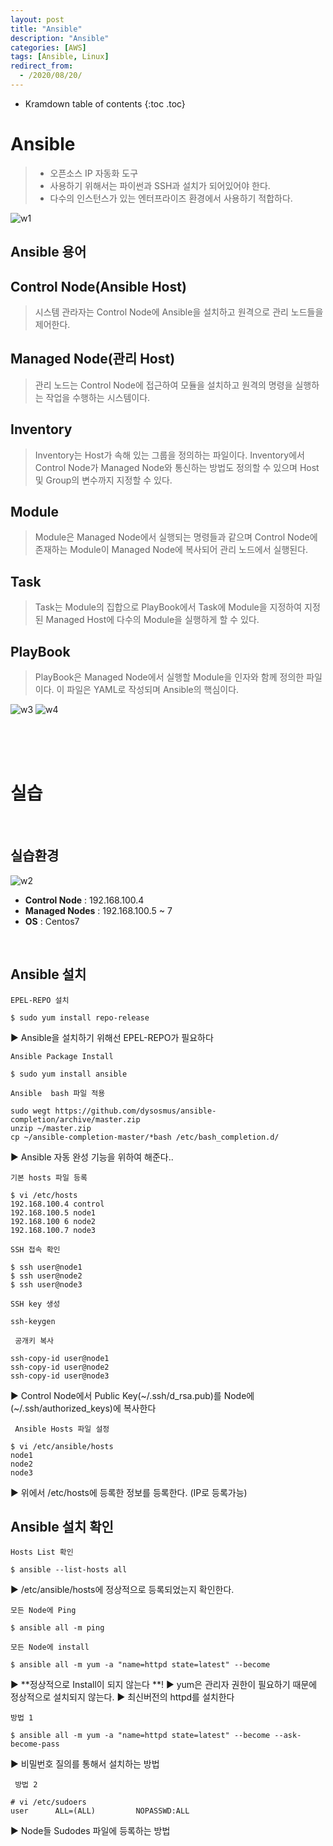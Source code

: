 ```yaml
---
layout: post
title: "Ansible"
description: "Ansible"
categories: [AWS]
tags: [Ansible, Linux]
redirect_from:
  - /2020/08/20/
---
```


* Kramdown table of contents
{:toc .toc}


# Ansible
> - 오픈소스 IP 자동화 도구   
> - 사용하기 위해서는 파이썬과 SSH과 설치가 되어있어야 한다.   
> - 다수의 인스턴스가 있는 엔터프라이즈 환경에서 사용하기 적합하다.

![w1](https://user-images.githubusercontent.com/69279022/90725238-d450fc00-e2fa-11ea-8d4d-c504b7ecce42.png)



## Ansible 용어

## Control Node(Ansible Host)
> 시스템 관라자는 Control Node에 Ansible을 설치하고 원격으로 관리 노드들을 제어한다.    

## Managed Node(관리 Host)
> 관리 노드는 Control Node에 접근하여 모듈을 설치하고 원격의 명령을 실행하는 작업을 수행하는 시스템이다.   

## Inventory
> Inventory는 Host가 속해 있는 그룹을 정의하는 파일이다. Inventory에서 Control Node가 Managed Node와 통신하는 방법도 정의할 수 있으며 Host 및 Group의 변수까지 지정할 수 있다.   

## Module
> Module은 Managed Node에서 실행되는 명령들과 같으며 Control Node에 존재하는 Module이 Managed Node에 복사되어 관리 노드에서 실행된다.   

## Task
> Task는 Module의 집합으로 PlayBook에서 Task에 Module을 지정하여 지정된 Managed Host에 다수의 Module을 실행하게 할 수 있다.   

## PlayBook
> PlayBook은 Managed Node에서 실행할 Module을 인자와 함께 정의한 파일이다. 이 파일은 YAML로 작성되며 Ansible의 핵심이다.

![w3](https://user-images.githubusercontent.com/69279022/90748889-b771f400-e30d-11ea-8910-79486df2e186.png)
![w4](https://user-images.githubusercontent.com/69279022/90748893-b8a32100-e30d-11ea-8d63-a1589eb0750b.png)



<br>
<br>
<br>

# 실습

<br>

## 실습환경

![w2](https://user-images.githubusercontent.com/69279022/90725757-9ef8de00-e2fb-11ea-8632-0fb7fc44b9ff.png)

- **Control Node** : 192.168.100.4
- **Managed Nodes** : 192.168.100.5 ~ 7 
- **OS** : Centos7

<br>

## Ansible 설치


` EPEL-REPO 설치 `
~~~
$ sudo yum install repo-release
~~~
▶ Ansible을 설치하기 위해선 EPEL-REPO가 필요하다

` Ansible Package Install `
~~~
$ sudo yum install ansible
~~~

` Ansible  bash 파일 적용 `
~~~
sudo wegt https://github.com/dysosmus/ansible-completion/archive/master.zip
unzip ~/master.zip
cp ~/ansible-completion-master/*bash /etc/bash_completion.d/
~~~
▶ Ansible 자동 완성 기능을 위하여 해준다..

` 기본 hosts 파일 등록 `
~~~
$ vi /etc/hosts
192.168.100.4 control
192.168.100.5 node1
192.168.100 6 node2
192.168.100.7 node3
~~~

` SSH 접속 확인 `
~~~
$ ssh user@node1
$ ssh user@node2
$ ssh user@node3
~~~ 

` SSH key 생성 `
~~~
ssh-keygen
~~~

` 공개키 복사`
~~~
ssh-copy-id user@node1
ssh-copy-id user@node2
ssh-copy-id user@node3
~~~
▶ Control Node에서 Public Key(~/.ssh/d_rsa.pub)를 Node에(~/.ssh/authorized_keys)에 복사한다

` Ansible Hosts 파일 설정`
~~~
$ vi /etc/ansible/hosts
node1
node2
node3
~~~
▶ 위에서 /etc/hosts에 등록한 정보를 등록한다. (IP로 등록가능)

## Ansible 설치 확인

` Hosts List 확인 `
~~~
$ ansible --list-hosts all
~~~
▶  /etc/ansible/hosts에 정상적으로 등록되었는지 확인한다.

` 모든 Node에 Ping `
~~~
$ ansible all -m ping
~~~

` 모든 Node에 install `
~~~
$ ansible all -m yum -a "name=httpd state=latest" --become
~~~
▶ **정상적으로 Install이 되지 않는다 **!
▶ yum은 관리자 권한이 필요하기 때문에 정상적으로 설치되지 않는다.
▶ 최신버전의 httpd를 설치한다

` 방법 1 `
~~~
$ ansible all -m yum -a "name=httpd state=latest" --become --ask-become-pass
~~~
▶ 비밀번호 질의를 통해서 설치하는 방법


` 방법 2`
~~~
# vi /etc/sudoers
user      ALL=(ALL)         NOPASSWD:ALL
~~~
▶  Node들 Sudodes 파일에 등록하는 방법
